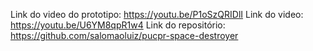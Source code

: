 Link do video do prototipo: https://youtu.be/P1oSzQRIDlI
Link do video: https://youtu.be/U6YM8qpR1w4
Link do repositório: https://github.com/salomaoluiz/pucpr-space-destroyer
